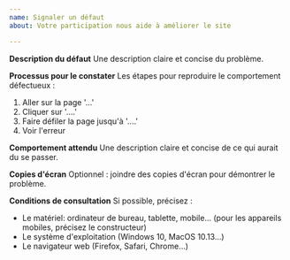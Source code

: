 ```yaml
---
name: Signaler un défaut
about: Votre participation nous aide à améliorer le site

---
```


**Description du défaut**
Une description claire et concise du problème.

**Processus pour le constater**
Les étapes pour reproduire le comportement défectueux :
1. Aller sur la page '...'
2. Cliquer sur '....'
3. Faire défiler la page jusqu'à '....'
4. Voir l'erreur

**Comportement attendu**
Une description claire et concise de ce qui aurait du se passer.

**Copies d'écran**
Optionnel : joindre des copies d'écran pour démontrer le problème.

**Conditions de consultation**
Si possible, précisez :
- Le matériel: ordinateur de bureau, tablette, mobile… (pour les appareils mobiles, précisez le constructeur)
- Le système d'exploitation (Windows 10, MacOS 10.13…)
- Le navigateur web (Firefox, Safari, Chrome…)
